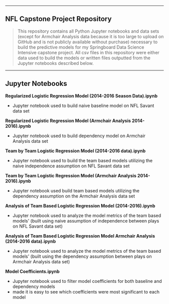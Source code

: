----
## NFL Capstone Project Repository
> This repository contains all Python Jupyter notebooks and data sets (except for Armchair Analysis data because it is too large to upload on GitHub and is not publicly available without purchase) necessary to build the predictive models for my Springboard Data Science Intensive capstone project. All csv files in this repository were either data used to build the models or written files outputted from the Jupyter notebooks described below.


----
## Jupyter Notebooks

**Regularized Logistic Regression Model (2014-2016 Season Data).ipynb**

* Jupyter notebook used to build naive baseline model on NFL Savant data set

**Regularized Logistic Regression Model  (Armchair Analysis 2014-2016).ipynb**

* Jupyter notebook used to build dependency model on Armchair Analysis data set

**Team by Team Logistic Regression Model (2014-2016 data).ipynb**

* Jupyter notebook used to build the team based models utilizing the naive independence assumption on NFL Savant data set

**Team by Team Logistic Regression Model  (Armchair Analysis 2014-2016).ipynb**

* Jupyter notebook used build team based models utilizing the dependency assumption on the Armchair Analysis data set

**Analysis of Team Based Logistic Regression Model (2014-2016).ipynb**

* Jupyter notebook used to analyze the model metrics of the team based models' (built using naive assumption of independence between plays on NFL Savant data set)

**Analysis of Team Based Logistic Regression Model Armchair Analysis (2014-2016 data).ipynb**

* Jupyter notebook used to analyze the model metrics of the team based models' (built using the dependency assumption between plays on Armchair Analysis data set)

**Model Coefficients.ipynb**

* Jupyter notebook used to filter model coefficients for both baseline and dependency models
* made it is easy to see which coefficients were most significant to each model